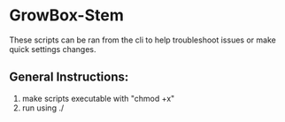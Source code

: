 # GrowBox-Stem
These scripts can be ran from the cli to help troubleshoot issues or make quick settings changes.

## General Instructions:
1. make scripts executable with "chmod +x" 
2. run using ./<script name>


## Options:
readgpio.gbstem.js: Reads Gpio pin's current state
--gpio - Please enter a valid --gpio <GPIO.BMC> number
Example: ./readgpio.gbstem.js --gpio 5

relaycontrol.gbstem.js: Change Gpio pin's current state. Mainly for relays.
--gpio - Please enter a valid --gpio <GPIO.BMC> number
--task - Please enter a valid --task on|off
Example: ./readgpio.gbstem.js --gpio 5 --task on

sysstatmessages.gbstem.js: Write system status information to the main console window. /dev/tty1
